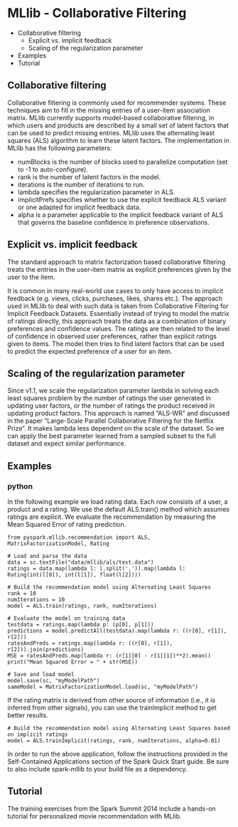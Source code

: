 # MLlib - Collaborative Filtering
* Collaborative filtering
  - Explicit vs. implicit feedback
  - Scaling of the regularization parameter
* Examples
* Tutorial

## Collaborative filtering

Collaborative filtering is commonly used for recommender systems. These techniques aim to fill in the missing entries of a user-item association matrix. MLlib currently supports model-based collaborative filtering, in which users and products are described by a small set of latent factors that can be used to predict missing entries. MLlib uses the alternating least squares (ALS) algorithm to learn these latent factors. The implementation in MLlib has the following parameters:

* numBlocks is the number of blocks used to parallelize computation (set to -1 to auto-configure).
* rank is the number of latent factors in the model.
* iterations is the number of iterations to run.
* lambda specifies the regularization parameter in ALS.
* implicitPrefs specifies whether to use the explicit feedback ALS variant or one adapted for implicit feedback data.
* alpha is a parameter applicable to the implicit feedback variant of ALS that governs the baseline confidence in preference observations.

## Explicit vs. implicit feedback

The standard approach to matrix factorization based collaborative filtering treats the entries in the user-item matrix as explicit preferences given by the user to the item.

It is common in many real-world use cases to only have access to implicit feedback (e.g. views, clicks, purchases, likes, shares etc.). The approach used in MLlib to deal with such data is taken from Collaborative Filtering for Implicit Feedback Datasets. Essentially instead of trying to model the matrix of ratings directly, this approach treats the data as a combination of binary preferences and confidence values. The ratings are then related to the level of confidence in observed user preferences, rather than explicit ratings given to items. The model then tries to find latent factors that can be used to predict the expected preference of a user for an item.

## Scaling of the regularization parameter

Since v1.1, we scale the regularization parameter lambda in solving each least squares problem by the number of ratings the user generated in updating user factors, or the number of ratings the product received in updating product factors. This approach is named “ALS-WR” and discussed in the paper “Large-Scale Parallel Collaborative Filtering for the Netflix Prize”. It makes lambda less dependent on the scale of the dataset. So we can apply the best parameter learned from a sampled subset to the full dataset and expect similar performance.

## Examples

### python

In the following example we load rating data. Each row consists of a user, a product and a rating. We use the default ALS.train() method which assumes ratings are explicit. We evaluate the recommendation by measuring the Mean Squared Error of rating prediction.


	from pyspark.mllib.recommendation import ALS, MatrixFactorizationModel, Rating
	
	# Load and parse the data
	data = sc.textFile("data/mllib/als/test.data")
	ratings = data.map(lambda l: l.split(',')).map(lambda l: Rating(int(l[0]), int(l[1]), float(l[2])))
	
	# Build the recommendation model using Alternating Least Squares
	rank = 10
	numIterations = 10
	model = ALS.train(ratings, rank, numIterations)
	
	# Evaluate the model on training data
	testdata = ratings.map(lambda p: (p[0], p[1]))
	predictions = model.predictAll(testdata).map(lambda r: ((r[0], r[1]), r[2]))
	ratesAndPreds = ratings.map(lambda r: ((r[0], r[1]), r[2])).join(predictions)
	MSE = ratesAndPreds.map(lambda r: (r[1][0] - r[1][1])**2).mean()
	print("Mean Squared Error = " + str(MSE))
	
	# Save and load model
	model.save(sc, "myModelPath")
	sameModel = MatrixFactorizationModel.load(sc, "myModelPath")
	
If the rating matrix is derived from other source of information (i.e., it is inferred from other signals), you can use the trainImplicit method to get better results.

	# Build the recommendation model using Alternating Least Squares based on implicit ratings
	model = ALS.trainImplicit(ratings, rank, numIterations, alpha=0.01)
	
In order to run the above application, follow the instructions provided in the Self-Contained Applications section of the Spark Quick Start guide. Be sure to also include spark-mllib to your build file as a dependency.

## Tutorial

The training exercises from the Spark Summit 2014 include a hands-on tutorial for personalized movie recommendation with MLlib.

